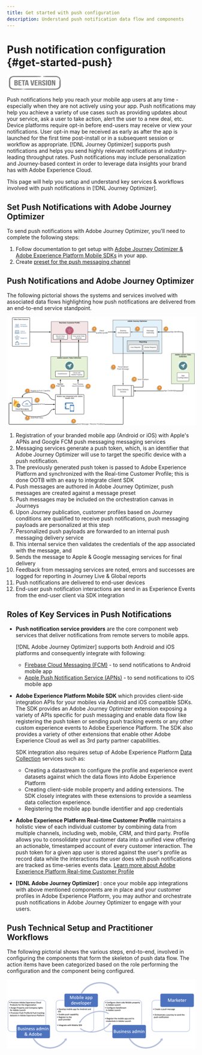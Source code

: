 ```yaml
---
title: Get started with push configuration
description: Understand push notification data flow and components
---
```

# Push notification configuration {#get-started-push}

![](assets/do-not-localize/badge.png)

Push notifications help you reach your mobile app users at any time - especially when they are not actively using your app. Push notifications may help you achieve a variety of use cases such as providing updates about your service, ask a user to take action, alert the user to a new deal, etc. Device platforms require opt-in before end-users may receive or view your notifications. User opt-in may be received as early as after the app is launched for the first time post-install or in a subsequent session or workflow as appropriate. [!DNL Journey Optimizer] supports push notifications and helps you send highly relevant notifications at industry-leading throughput rates. Push notifications may include personalization and Journey-based context in order to leverage data insights your brand has with Adobe Experience Cloud.

This page will help you setup and understand key services & workflows involved with push notifications in [!DNL Journey Optimizer].

## Set Push Notifications with Adobe Journey Optimizer

To send push notifications with Adobe Journey Optimizer, you'll need to complete the following steps:

1. Follow documentation to get setup with [Adobe Journey Optimizer & Adobe Experience Platform Mobile SDKs](https://aep-sdks.gitbook.io/docs/beta/adobe-journey-optimizer) in your app.
1. Create [preset for the push messaging channel](configuration/message-presets.md)

## Push Notifications and Adobe Journey Optimizer

The following pictorial shows the systems and services involved with associated data flows highlighting how push notifications are delivered from an end-to-end service standpoint.

![](assets/push-flow.png)

1. Registration of your branded mobile app (Android or iOS) with Apple's APNs and Google FCM push messaging messaging services
1. Messaging services generate a push token, which, is an identifier that Adobe Journey Optimizer will use to target the specific device with a push notification.
1. The previously generated push token is passed to Adobe Experience Platform and synchronized with the Real-time Customer Profile; this is done OOTB with an easy to integrate client SDK
1. Push messages are authored in Adobe Journey Optimizer, push messages are created against a message preset
1. Push messages may be included on the orchestration canvas in Journeys
1. Upon Journey publication, customer profiles based on Journey conditions are qualified to receive push notifications, push messaging payloads are personalized at this step
1. Personalized push payloads are forwarded to an internal push messaging delivery service
1. This internal service then validates the credentials of the app associated with the message, and
1. Sends the message to Apple & Google messaging services for final delivery
1. Feedback from messaging services are noted, errors and successes are logged for reporting in Journey Live & Global reports
1. Push notifications are delivered to end-user devices
1. End-user push notification interactions are send in as Experience Events from the end-user client via SDK integration

## Roles of Key Services in Push Notifications

* **Push notification service providers** are the core component web services that deliver notifications from remote servers to mobile apps.
    
    [!DNL Adobe Journey Optimizer]  supports both Android and iOS platforms and consequently integrate with following:
    * [Firebase Cloud Messaging (FCM)](https://firebase.google.com/docs/cloud-messaging) - to send notifications to Android mobile app
    * [Apple Push Notification Service (APNs)](https://developer.apple.com/library/archive/documentation/NetworkingInternet/Conceptual/RemoteNotificationsPG/APNSOverview.html) - to send notifications to iOS mobile app

* **Adobe Experience Platform Mobile SDK** which provides client-side integration APIs for your mobiles via Android and iOS compatible SDKs. The SDK provides an Adobe Journey Optimizer extension exposing a variety of APIs specific for push messaging and enable data flow like registering the push token or sending push tracking events or any other custom experience events to Adobe Experience Platform. The SDK also provides a variety of other extensions that enable other Adobe Experience Cloud as well as 3rd party partner capabilities.

    SDK integration also requires setup of Adobe Experience Platform [Data Collection](https://experienceleague.adobe.com/docs/launch/using/home.html) services such as:

    * Creating a datastream to configure the profile and experience event datasets against which the data flows into Adobe Experience Platform
    * Creating client-side mobile property and adding extensions. The SDK closely integrates with these extensions to provide a seamless data collection experience.
    * Registering the mobile app bundle identifier and app credentials

* **Adobe Experience Platform Real-time Customer Profile**  maintains a holistic view of each individual customer by combining data from multiple channels, including web, mobile, CRM, and third party. Profile allows you to consolidate your customer data into a unified view offering an actionable, timestamped account of every customer interaction. The push token for a given app user is stored against the user's profile as record data while the interactions the user does with push notifications are tracked as time-series events data. [Learn more about Adobe Experience Platform Real-time Customer Profile](https://experienceleague.adobe.com/docs/experience-platform/profile/home.html)

* **[!DNL Adobe Journey Optimizer]** : once your mobile app integrations with above mentioned components are in place and your customer profiles in Adobe Experience Platform, you may author and orchestrate push notifications in Adobe Journey Optimizer to engage with your users.

## Push Technical Setup and Practitioner Workflows

The following pictorial shows the various steps, end-to-end, involved in configuring the components that form the skeleton of push data flow. The action items have been categorized based on the role performing the configuration and the component being configured. 

![](assets/user-flow.png)

